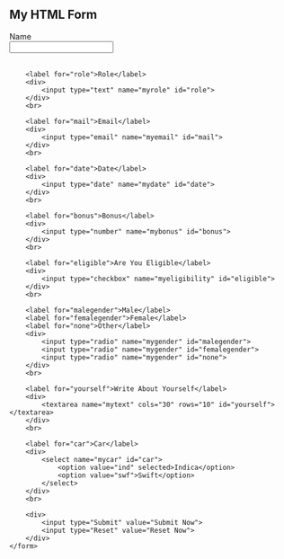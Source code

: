 <!DOCTYPE html>
<html lang="en">

<head>
    <meta charset="UTF-8">
    <meta http-equiv="X-UA-Compatible" content="IE=edge">
    <meta name="viewport" content="width=device-width, initial-scale=1.0">
    <title>form</title>
</head>

<body>
    <h2>My HTML Form</h2>
    <form action="backend.php">
        <label for="name"> Name</label>
        <div>
            <input type="text" name="MyName" id="name">
        </div>
        <br>

        <label for="role">Role</label>
        <div>
            <input type="text" name="myrole" id="role">
        </div>
        <br>

        <label for="mail">Email</label>
        <div>
            <input type="email" name="myemail" id="mail">
        </div>
        <br>

        <label for="date">Date</label>
        <div>
            <input type="date" name="mydate" id="date">
        </div>
        <br>

        <label for="bonus">Bonus</label>
        <div>
            <input type="number" name="mybonus" id="bonus">
        </div>
        <br>

        <label for="eligible">Are You Eligible</label>
        <div>
            <input type="checkbox" name="myeligibility" id="eligible">
        </div>
        <br>

        <label for="malegender">Male</label>
        <label for="femalegender">Female</label>
        <label for="none">Other</label>
        <div>
            <input type="radio" name="mygender" id="malegender">
            <input type="radio" name="mygender" id="femalegender">
            <input type="radio" name="mygender" id="none">
        </div>
        <br>

        <label for="yourself">Write About Yourself</label>
        <div>
            <textarea name="mytext" cols="30" rows="10" id="yourself"></textarea>
        </div>
        <br>

        <label for="car">Car</label>
        <div>
            <select name="mycar" id="car">
                <option value="ind" selected>Indica</option>
                <option value="swf">Swift</option>
            </select>
        </div>
        <br>

        <div>
            <input type="Submit" value="Submit Now">
            <input type="Reset" value="Reset Now">
        </div>
    </form>
</body>
</html>
